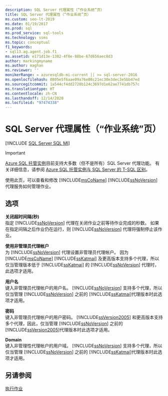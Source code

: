```yaml
---
description: SQL Server 代理属性（“作业系统”页）
title: SQL Server 代理属性（“作业系统”页）
ms.custom: seo-lt-2019
ms.date: 01/19/2017
ms.prod: sql
ms.prod_service: sql-tools
ms.technology: ssms
ms.topic: conceptual
f1_keywords:
- sql13.ag.agent.job.f1
ms.assetid: e171d13e-1302-4f0e-88be-67d656aec8d3
author: markingmyname
ms.author: maghan
ms.reviewer: ''
monikerRange: = azuresqldb-mi-current || >= sql-server-2016
ms.openlocfilehash: 0805e5f6aae09a76e08c21ec30e3dec3e5bb47ed
ms.sourcegitcommit: 1a544cf4dd2720b124c3697d1e62ae7741db757c
ms.translationtype: HT
ms.contentlocale: zh-CN
ms.lasthandoff: 12/14/2020
ms.locfileid: "97474338"
---
```

# <a name="sql-server-agent-properties-job-system-page"></a>SQL Server 代理属性（“作业系统”页）
[!INCLUDE [SQL Server SQL MI](../../includes/applies-to-version/sql-asdbmi.md)]

> [!IMPORTANT]  
> [Azure SQL 托管实例](/azure/sql-database/sql-database-managed-instance)目前支持大多数（但不是所有）SQL Server 代理功能。 有关详细信息，请参阅 [Azure SQL 托管实例与 SQL Server 的 T-SQL 区别](/azure/sql-database/sql-database-managed-instance-transact-sql-information#sql-server-agent)。

使用此页，可以查看和修改 [!INCLUDE[msCoName](../../includes/msconame_md.md)] [!INCLUDE[ssNoVersion](../../includes/ssnoversion-md.md)] 代理服务如何管理作业。  
  
## <a name="options"></a>选项  
**关闭超时间隔(秒)**  
指定 [!INCLUDE[ssNoVersion](../../includes/ssnoversion-md.md)] 代理在关闭作业之前等待作业完成的秒数。 如果在指定间隔之后作业仍在运行，则 [!INCLUDE[ssNoVersion](../../includes/ssnoversion-md.md)] 代理将强制停止该作业。  
  
**使用非管理员代理帐户**  
为 [!INCLUDE[ssNoVersion](../../includes/ssnoversion-md.md)] 代理设置非管理员代理帐户。 因为 [!INCLUDE[msCoName](../../includes/msconame_md.md)] [!INCLUDE[ssKatmai](../../includes/sskatmai_md.md)] 及更高版本支持多个代理，所以仅当管理版本低于 [!INCLUDE[ssKatmai](../../includes/sskatmai_md.md)] 的 [!INCLUDE[ssNoVersion](../../includes/ssnoversion-md.md)] 代理时，此选项才适用。  
  
**用户名**  
键入非管理员代理帐户的用户名。 [!INCLUDE[ssNoVersion](../../includes/ssnoversion-md.md)] 支持多个代理，所以仅当管理 [!INCLUDE[ssNoVersion](../../includes/ssnoversion-md.md)] 之前的 [!INCLUDE[ssKatmai](../../includes/sskatmai_md.md)]代理版本时此选项才适用。  
  
**密码**  
键入非管理员代理帐户的用户密码。 [!INCLUDE[ssVersion2005](../../includes/ssversion2005-md.md)] 和更高版本支持多个代理，因此，仅当管理 [!INCLUDE[ssNoVersion](../../includes/ssnoversion-md.md)] 之前的 [!INCLUDE[ssVersion2005](../../includes/ssversion2005-md.md)]代理版本时此选项才适用。  
  
**Domain**  
键入非管理性代理帐户的用户域。 [!INCLUDE[ssNoVersion](../../includes/ssnoversion-md.md)] 支持多个代理，所以仅当管理 [!INCLUDE[ssNoVersion](../../includes/ssnoversion-md.md)] 之前的 [!INCLUDE[ssKatmai](../../includes/sskatmai_md.md)]代理版本时此选项才适用。  
  
## <a name="see-also"></a>另请参阅  
[执行作业](../../ssms/agent/implement-jobs.md)  

